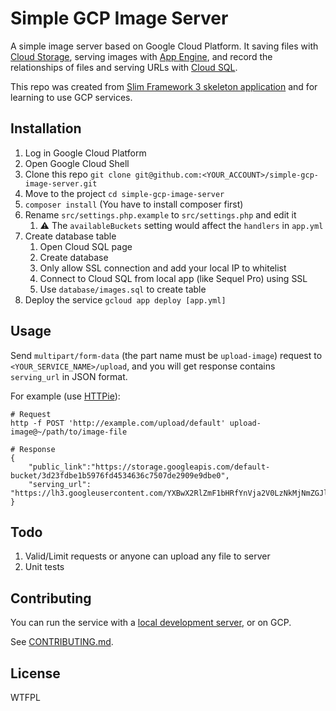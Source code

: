 # Simple GCP Image Server

A simple image server based on Google Cloud Platform. It saving files with [Cloud Storage](https://cloud.google.com/storage/), serving images with [App Engine](https://cloud.google.com/appengine/), and record the relationships of files and serving URLs with [Cloud SQL](https://cloud.google.com/sql/).

This repo was created from [Slim Framework 3 skeleton application](https://github.com/slimphp/Slim-Skeleton) and for learning to use GCP services.

## Installation

1. Log in Google Cloud Platform
2. Open Google Cloud Shell
3. Clone this repo `git clone git@github.com:<YOUR_ACCOUNT>/simple-gcp-image-server.git`
4. Move to the project `cd simple-gcp-image-server`
5. `composer install` (You have to install composer first)
6. Rename `src/settings.php.example` to `src/settings.php` and edit it
    1. :warning: The `availableBuckets` setting would affect the `handlers` in `app.yml`
7. Create database table
    1. Open Cloud SQL page
    2. Create database
    3. Only allow SSL connection and add your local IP to whitelist
    4. Connect to Cloud SQL from local app (like Sequel Pro) using SSL
    5. Use `database/images.sql` to create table
8. Deploy the service `gcloud app deploy [app.yml]`

## Usage

Send `multipart/form-data` (the part name must be `upload-image`) request to `<YOUR_SERVICE_NAME>/upload`, and you will get response contains `serving_url` in JSON format.

For example (use [HTTPie](https://httpie.org/)):

```shell
# Request
http -f POST 'http://example.com/upload/default' upload-image@~/path/to/image-file

# Response
{
    "public_link":"https://storage.googleapis.com/default-bucket/3d23fdbe1b5976fd4534636c7507de2909e9dbe0",
    "serving_url": "https://lh3.googleusercontent.com/YXBwX2RlZmF1bHRfYnVja2V0LzNkMjNmZGJlMWI1OTc2ZmQ0NTM0NjM2Yzc1MDdkZTI5MDllOWRiZTA="
}
```

## Todo

1. Valid/Limit requests or anyone can upload any file to server
2. Unit tests

## Contributing

You can run the service with a [local development server](https://cloud.google.com/appengine/docs/standard/python/tools/using-local-server), or on GCP.

See [CONTRIBUTING.md](CONTRIBUTING.md).

## License

WTFPL
